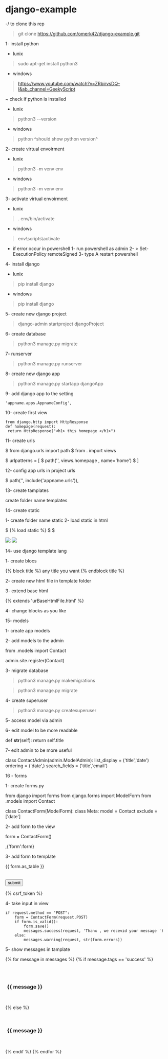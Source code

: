 # django-example

\-/ to clone this rep

> git clone https://github.com/omerk42/django-example.git

1- install python

- lunix
> sudo apt-get install python3
- windows
> https://www.youtube.com/watch?v=ZRbirvsDQ-I&ab_channel=GeekyScript

~ check if python is installed 

- lunix 
> python3 --version
- windows
> python   ^should show python version^

2- create virtual envoirment

- lunix
> python3 -m venv env
- windows 
> python3 -m venv env

3- activate virtual envoirment

- lunix
> . env/bin/activate
- windows
> env\scripts\activate
* if error occur in powershell
1- run powershell as admin
2- > Set-ExecutionPolicy remoteSigned
3- type A
restart powershell

4- install django 

- lunix
> pip install django
- windows
> pip install django

5- create new django project

> django-admin startproject djangoProject

6- create database

> python3 manage.py migrate

7- runserver

> python3 manage.py runserver

8- create new django app

> python3 manage.py startapp djangoApp

9- add django app to the setting 
```
'appname.apps.AppnameConfig',
```
10- create first view 

```
from django.http import HttpResponse
def homepage(request):
 return HttpResponse("<h1> this homepage </h1>")
```

11- create urls

$ from django.urls import path
$ from . import views

$ urlpatterns = [
$    path('', views.homepage , name='home')
$ ]	

12- config app urls in project urls

$ path('', include('appname.urls')),	

13- create tamplates

create folder name templates

14- create static 

1- create folder name static 
2- load static in html

$ {% load static %} 
$
$ <link rel="stylesheet" href="{% static 'css/w3.css' %}">

<img src="{% static 'img/anchor.png' %}">

<img src="{% static 'img/cup.png' %}">

14- use django template lang

1- create blocs

{% block title %}
     any title you want
{% endblock title %}

2- create new html file in template folder

3- extend base html

{% extends 'urBaseHtmlFile.html' %}

4- change blocks as you like

15- models

1- create app models

2- add models to the admin

from .models import Contact

admin.site.register(Contact)

3- migrate database

> python3 manage.py makemigrations

> python3 manage.py migrate

4- create superuser

> python3 manage.py createsuperuser

5- access model via admin

6- edit model to be more readable

def __str__(self):
        return self.title

7- edit admin to be more useful

class ContactAdmin(admin.ModelAdmin):
    list_display = ('title','date')
    ordering = ('date',)
    search_fields  = ('title','email')  
    
16 - forms 

1- create forms.py

from django import forms
from django.forms import ModelForm
from .models import Contact

class ContactForm(ModelForm):
    class Meta:
        model = Contact
        exclude = ['date']   

2- add form to the view 

form = ContactForm()    

,{'form':form}

3- add form to template

<div class="w3-row-padding w3-padding-64 w3-container">
    <div class="w3-content">
        <table>
            {{ form.as_table }}
        </table>    
    </div>
</div>

<td> <input type="submit" value="submit" > </td>

<form action="" method="post" novalidate>

{% csrf_token %}     

4- take input in view

    if request.method == "POST":
        form = ContactForm(request.POST)
        if form.is_valid():
            form.save()
            messages.success(request, 'Thanx , we recevid your message ')
        else:
            messages.warning(request, str(form.errors)) 

5- show messages in tamplate

  {% for message in messages %}
  {% if message.tags == 'success' %}
  <div class="w3-panel w3-green w3-center" style="padding:30px 5px"> 
    <h3> {{ message }} </h3>
  </div> 
  {% else %}
  <div class="w3-panel w3-red w3-center" style="padding:30px 5px"> 
    <h3> {{ message }} </h3>
  </div>
  {% endif %} 
  {% endfor %}            
                      
